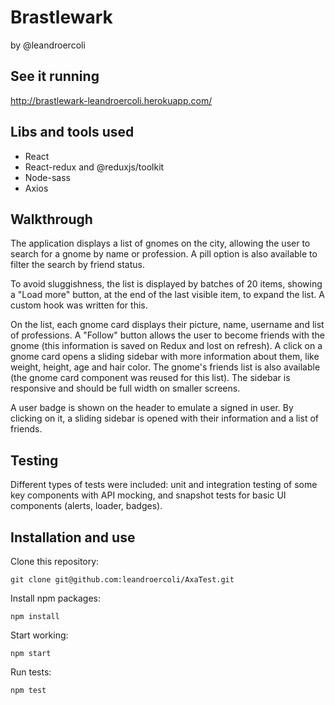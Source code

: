 # Brastlewark
by @leandroercoli

## See it running
http://brastlewark-leandroercoli.herokuapp.com/

## Libs and tools used 
- React
- React-redux and @reduxjs/toolkit
- Node-sass
- Axios

## Walkthrough
The application displays a list of gnomes on the city, allowing the user to search for a gnome by name or profession. A pill option is also available to filter the search by friend status.

To avoid sluggishness, the list is displayed by batches of 20 items, showing a "Load more" button, at the end of the last visible item, to expand the list. A custom hook was written for this. 

On the list, each gnome card displays their picture, name, username and list of professions. A "Follow" button allows the user to become friends with the gnome (this information is saved on Redux and lost on refresh). A click on a gnome card opens a sliding sidebar with more information about them, like weight, height, age and hair color. The gnome's friends list is also available (the gnome card component was reused for this list). The sidebar is responsive and should be full width on smaller screens. 

A user badge is shown on the header to emulate a signed in user. By clicking on it, a sliding sidebar is opened with their information and a list of friends.

## Testing
Different types of tests were included: unit and integration testing of some key components with API mocking, and snapshot tests for basic UI components (alerts, loader, badges). 

## Installation and use

Clone this repository:
```
git clone git@github.com:leandroercoli/AxaTest.git
```
Install npm packages:
```
npm install
```
Start working:
```
npm start
```
Run tests:
```
npm test
```
